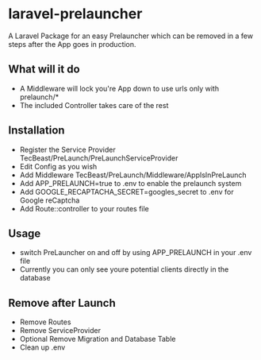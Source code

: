 # laravel-prelauncher
A Laravel Package for an easy Prelauncher which can be removed in a few steps after the App goes in production.

## What will it do
- A Middleware will lock you're App down to use urls only with prelaunch/*
- The included Controller takes care of the rest

## Installation
- Register the Service Provider TecBeast/PreLaunch/PreLaunchServiceProvider
- Edit Config as you wish
- Add Middleware TecBeast/PreLaunch/Middleware/AppIsInPreLaunch
- Add APP_PRELAUNCH=true to .env to enable the prelaunch system
- Add GOOGLE_RECAPTACHA_SECRET=googles_secret to .env for Google reCaptcha
- Add Route::controller to your routes file 

## Usage
- switch PreLauncher on and off by using APP_PRELAUNCH in your .env file
- Currently you can only see youre potential clients directly in the database

## Remove after Launch
- Remove Routes
- Remove ServiceProvider
- Optional Remove Migration and Database Table
- Clean up .env
